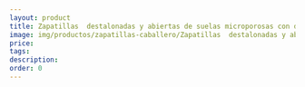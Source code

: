 ```yaml
---
layout: product
title: Zapatillas  destalonadas y abiertas de suelas microporosas con dibujos_30
image: img/productos/zapatillas-caballero/Zapatillas  destalonadas y abiertas de suelas microporosas con dibujos_30.webp
price: 
tags: 
description: 
order: 0
---
```


